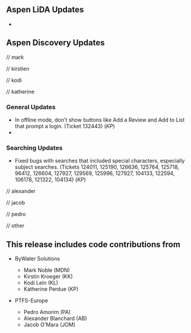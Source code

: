 ## Aspen LiDA Updates
- 

## Aspen Discovery Updates
// mark

// kirstien

// kodi

// katherine
### General Updates
- In offline mode, don't show buttons like Add a Review and Add to List that prompt a login. (Ticket 132443) (*KP*)
- 
### Searching Updates
- Fixed bugs with searches that included special characters, especially subject searches. (Tickets 124011, 125190, 126636, 125764, 125718, 96412, 126604, 127927, 129569, 125996, 127927, 104133, 122594, 106178, 121322, 104134) (*KP*)

// alexander

// jacob

// pedro

// other

## This release includes code contributions from
- ByWater Solutions
  - Mark Noble (MDN)
  - Kirstin Kroeger (KK)
  - Kodi Lein (KL)
  - Katherine Perdue (KP)

- PTFS-Europe
  - Pedro Amorim (PA)
  - Alexander Blanchard (AB)
  - Jacob O'Mara (JOM)
